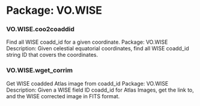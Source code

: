 # Package: VO.WISE


### VO.WISE.coo2coaddid

Find all WISE coadd_id for a given coordinate. Package: VO.WISE Description: Given celestial equatorial coordinates, find all WISE coadd_id string ID that covers the coordinates.


### VO.WISE.wget_corrim

Get WISE coadded Atlas image from coadd_id Package: VO.WISE Description: Given a WISE field ID coadd_id for Atlas Images, get the link to, and the WISE corrected image in FITS format.


